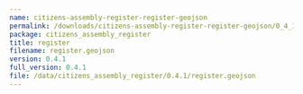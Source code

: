```yaml
---
name: citizens-assembly-register-register-geojson
permalink: /downloads/citizens-assembly-register-register-geojson/0_4_1
package: citizens_assembly_register
title: register
filename: register.geojson
version: 0.4.1
full_version: 0.4.1
file: /data/citizens_assembly_register/0.4.1/register.geojson
---
```

